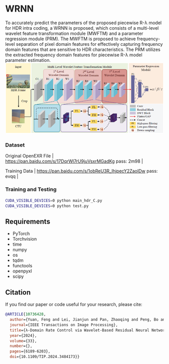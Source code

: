 # WRNN
To accurately predict the parameters of the proposed piecewise
R-λ model for HDR intra coding, a WRNN is proposed,
which consists of a multi-level wavelet feature transformation
module (MWFTM) and a parameter regression module
(PRM). The MWFTM is proposed to achieve frequency-level
separation of pixel domain features for effectively capturing
frequency domain features that are sensitive to HDR characteristics.
The PRM utilizes the extracted frequency domain
features for piecewise R-λ model parameter estimation.
![./network](./network.jpg)

### Dataset

Original OpenEXR File | https://pan.baidu.com/s/17DqrWl7rU9juVsxrMGadKg  pass: 2m98 |

Training Data         | https://pan.baidu.com/s/1obReU3R_IhjpecY2ZaoIDw  pass: evqq |

### Training and Testing
```bash
CUDA_VISIBLE_DEVICES=0 python main_hdr_C.py
CUDA_VISIBLE_DEVICES=0 python test.py
```

## Requirements
- PyTorch
- Torchvision
- time
- numpy
- os
- tqdm
- functools
- openpyxl
- scipy


## Citation

If you find our paper or code useful for your research, please cite:

```BibTex
@ARTICLE{10736428,
  author={Yuan, Feng and Lei, Jianjun and Pan, Zhaoqing and Peng, Bo and Xie, Haoran},
  journal={IEEE Transactions on Image Processing}, 
  title={λ-Domain Rate Control via Wavelet-Based Residual Neural Network for VVC HDR Intra Coding}, 
  year={2024},
  volume={33},
  number={},
  pages={6189-6203},
  doi={10.1109/TIP.2024.3484173}}
```